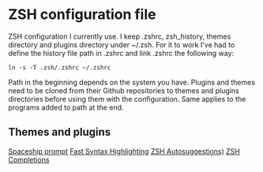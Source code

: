 # ZSH configuration file

ZSH configuration I currently use. I keep .zshrc, zsh_history, themes directory and plugins directory under ~/.zsh. For it to work I've had to define the history file path in .zshrc and link .zshrc the following way:

```
ln -s -T .zsh/.zshrc ~/.zshrc
```

Path in the beginning depends on the system you have. Plugins and themes need to be cloned from their Github repositories to themes and plugins directories before using them with the configuration. Same applies to the programs added to path at the end.

## Themes and plugins

[Spaceship prompt](https://github.com/spaceship-prompt/spaceship-prompt)
[Fast Syntax Highlighting](https://github.com/zdharma-continuum/fast-syntax-highlighting)
[ZSH Autosuggestions)](https://github.com/zsh-users/zsh-autosuggestions)
[ZSH Completions](https://github.com/zsh-users/zsh-completions)
